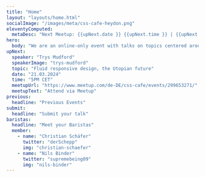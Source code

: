 ```yaml
---
title: "Home"
layout: "layouts/home.html"
socialImage: "/images/meta/css-cafe-heydon.png"
eleventyComputed:
  metaDesc: "Next Meetup: {{upNext.date }} {{upNext.time }} | {{upNext.topic}} by {{upNext.speaker}}"
hero:
  body: "We are an online-only event with talks on topics centered around CSS."
upNext:
  speaker: "Trys Mudford"
  speakerImage: "trys-mudford"
  topic: "Fluid responsive design, the Utopian future"
  date: "21.03.2024"
  time: "5PM CET"
  meetupUrl: "https://www.meetup.com/de-DE/css-cafe/events/299653271/"
  meetupText: "Attend via Meetup"
previous:
  headline: "Previous Events"
submit:
  headline: "Submit your talk"
baristas:
  headline: "Meet your Baristas"
  member:
    - name: "Christian Schäfer"
      twitter: "derSchepp"
      img: "christian-schaefer"
    - name: "Nils Binder"
      twitter: "supremebeing09"
      img: "nils-binder"
---
```

